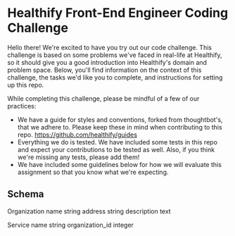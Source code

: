 Healthify Front-End Engineer Coding Challenge
=============================================

Hello there! We're excited to have you try out our code challenge. This challenge is based on some
problems we've faced in real-life at Healthify, so it should give you a good introduction into Healthify's
domain and problem space. Below, you'll find information on the context of this challenge, the tasks we'd like
you to complete, and instructions for setting up this repo.

While completing this challenge, please be mindful of a few of our practices:

* We have a guide for styles and conventions, forked from thoughtbot's, that we adhere to. Please keep these in mind
when contributing to this repo. https://github.com/healthify/guides
* Everything we do is tested. We have included some tests in this repo and expect your contributions to be tested
as well. Also, if you think we're missing any tests, please add them!
* We have included some guidelines below for how we will evaluate this assignment so that you know what we're
expecting.

## Schema

Organization
  name string
  address string
  description text

Service
  name string
  organization_id integer
